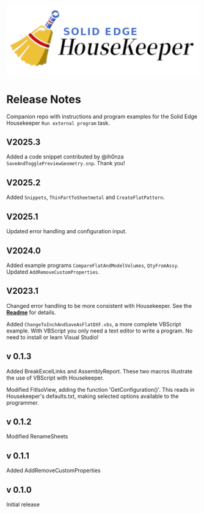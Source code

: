 ![Logo](logo.png)
# Release Notes
Companion repo with instructions and program examples for the 
Solid Edge Housekeeper `Run external program` task.

## V2025.3

Added a code snippet contributed by @ih0nza `SaveAndTogglePreviewGeometry.snp`.  Thank you!

## V2025.2

Added `Snippets`, `ThinPartToSheetmetal` and `CreateFlatPattern`.

## V2025.1

Updated error handling and configuration input.

## V2024.0

Added example programs `CompareFlatAndModelVolumes`, `QtyFromAssy`.
Updated `AddRemoveCustomProperties`.

## V2023.1

Changed error handling to be more consistent with Housekeeper.
See the [**Readme**](Readme.md) for details.

Added `ChangeToInchAndSaveAsFlatDXF.vbs`,
a more complete VBScript example.
With VBScript you only need a text editor to write a
program.  No need to install or learn Visual Studio!

## v 0.1.3

Added BreakExcelLinks and AssemblyReport.  These two macros illustrate 
the use of VBScript with Housekeeper.  

Modified FitIsoView, adding the function 'GetConfiguration()'.  This 
reads in Housekeeper's defaults.txt, making selected options available 
to the programmer.

## v 0.1.2

Modified RenameSheets

## v 0.1.1

Added AddRemoveCustomProperties

## v 0.1.0

Initial release